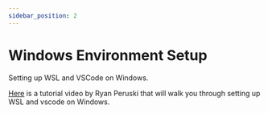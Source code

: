 ```yaml
---
sidebar_position: 2
---
```


# Windows Environment Setup

Setting up WSL and VSCode on Windows.

<!-- [![CS102 WSL Tutorial](https://img.youtube.com/vi/yIpNy-wJ7gH_0ePz)](https://youtu.be/dplZUDB1gg8?si=yIpNy-wJ7gH_0ePz) -->

[Here](https://youtu.be/dplZUDB1gg8?si=yIpNy-wJ7gH_0ePz) is a tutorial video by Ryan Peruski that will walk you through setting up WSL and vscode on Windows.
